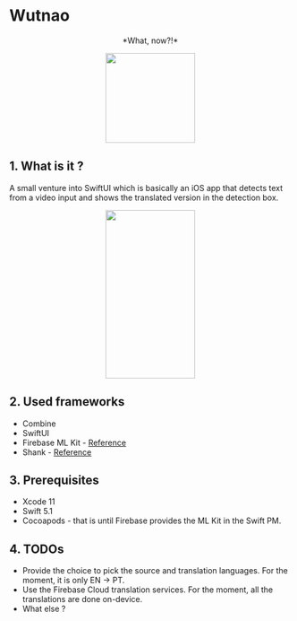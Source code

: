 # Wutnao

<p align="center">*What, now?!*

<div align="center">
<img src="https://i.giphy.com/3o7527pa7qs9kCG78A.gif"  width="160" height="160" />
</div>

## 1. What is it ?

A small venture into SwiftUI which is basically an iOS app that detects text from a video input and shows the translated version in the detection box. 

<div align="center">
<img src="https://imgur.com/nHeY7fM.gif"  width="160" height="300" />
</div>


## 2. Used frameworks

- Combine
- SwiftUI
- Firebase ML Kit - [Reference](https://firebase.google.com/docs/ml-kit)
- Shank - [Reference](https://github.com/ZamzamInc/Shank/)

## 3. Prerequisites

- Xcode 11
- Swift 5.1
- Cocoapods - that is until Firebase provides the ML Kit in the Swift PM.


## 4. TODOs

- Provide the choice to pick the source and translation languages. For the moment, it is only EN -> PT.
- Use the Firebase Cloud translation services. For the moment, all the translations are done on-device.
- What else ?
